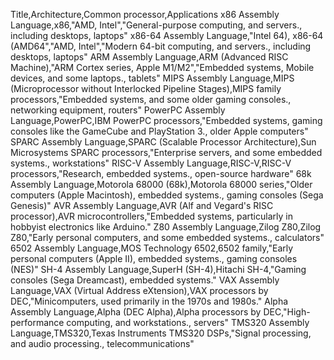 ﻿Title,Architecture,Common processor,Applications
x86 Assembly Language,x86,"AMD, Intel","General-purpose computing, and servers., including desktops, laptops"
x86-64 Assembly Language,"Intel 64), x86-64 (AMD64","AMD, Intel","Modern 64-bit computing, and servers., including desktops, laptops"
ARM Assembly Language,ARM (Advanced RISC Machine),"ARM Cortex series, Apple M1/M2","Embedded systems, Mobile devices, and some laptops., tablets"
MIPS Assembly Language,MIPS (Microprocessor without Interlocked Pipeline Stages),MIPS family processors,"Embedded systems, and some older gaming consoles., networking equipment, routers"
PowerPC Assembly Language,PowerPC,IBM PowerPC processors,"Embedded systems, gaming consoles like the GameCube and PlayStation 3., older Apple computers"
SPARC Assembly Language,SPARC (Scalable Processor Architecture),Sun Microsystems SPARC processors,"Enterprise servers, and some embedded systems., workstations"
RISC-V Assembly Language,RISC-V,RISC-V processors,"Research, embedded systems., open-source hardware"
68k Assembly Language,Motorola 68000 (68k),Motorola 68000 series,"Older computers (Apple Macintosh), embedded systems., gaming consoles (Sega Genesis)"
AVR Assembly Language,AVR (Alf and Vegard's RISC processor),AVR microcontrollers,"Embedded systems, particularly in hobbyist electronics like Arduino."
Z80 Assembly Language,Zilog Z80,Zilog Z80,"Early personal computers, and some embedded systems., calculators"
6502 Assembly Language,MOS Technology 6502,6502 family,"Early personal computers (Apple II), embedded systems., gaming consoles (NES)"
SH-4 Assembly Language,SuperH (SH-4),Hitachi SH-4,"Gaming consoles (Sega Dreamcast), embedded systems."
VAX Assembly Language,VAX (Virtual Address eXtension),VAX processors by DEC,"Minicomputers, used primarily in the 1970s and 1980s."
Alpha Assembly Language,Alpha (DEC Alpha),Alpha processors by DEC,"High-performance computing, and workstations., servers"
TMS320 Assembly Language,TMS320,Texas Instruments TMS320 DSPs,"Signal processing, and audio processing., telecommunications"